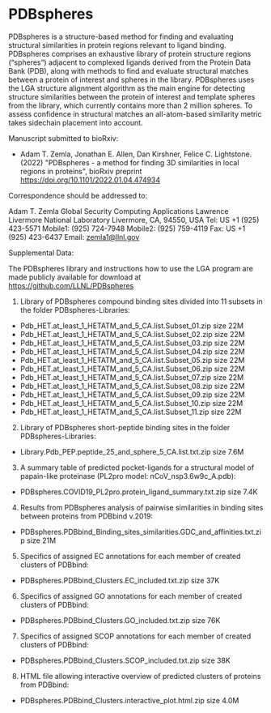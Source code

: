 # PDBspheres

PDBspheres is a structure-based method for finding and evaluating structural similarities in protein regions relevant to 
ligand binding. PDBspheres comprises an exhaustive library of protein structure regions (“spheres”) adjacent to complexed 
ligands derived from the Protein Data Bank (PDB), along with methods to find and evaluate structural matches between a protein 
of interest and spheres in the library. PDBspheres uses the LGA structure alignment algorithm as the main engine for detecting 
structure similarities between the protein of interest and template spheres from the library, which currently contains more 
than 2 million spheres. To assess confidence in structural matches an all-atom-based similarity metric takes sidechain placement 
into account. 

Manuscript submitted to bioRxiv:
- Adam T. Zemla, Jonathan E. Allen, Dan Kirshner, Felice C. Lightstone. (2022) "PDBspheres - a method for finding 3D similarities 
in local regions in proteins", bioRxiv preprint https://doi.org/10.1101/2022.01.04.474934

Correspondence should be addressed to:

Adam T. Zemla
Global Security Computing Applications
Lawrence Livermore National Laboratory
Livermore, CA, 94550, USA
Tel: US +1 (925) 423-5571
Mobile1: (925) 724-7948
Mobile2: (925) 759-4119
Fax: US +1 (925) 423-6437 
Email: zemla1@llnl.gov 

Supplemental Data:

The PDBspheres library and instructions how to use the LGA program are made publicly available for download at 
https://github.com/LLNL/PDBspheres

1. Library of PDBspheres compound binding sites divided into 11 subsets in the folder PDBspheres-Libraries:
- Pdb_HET.at_least_1_HETATM_and_5_CA.list.Subset_01.zip                      size  22M
- Pdb_HET.at_least_1_HETATM_and_5_CA.list.Subset_02.zip                      size  22M
- Pdb_HET.at_least_1_HETATM_and_5_CA.list.Subset_03.zip                      size  22M
- Pdb_HET.at_least_1_HETATM_and_5_CA.list.Subset_04.zip                      size  22M
- Pdb_HET.at_least_1_HETATM_and_5_CA.list.Subset_05.zip                      size  22M
- Pdb_HET.at_least_1_HETATM_and_5_CA.list.Subset_06.zip                      size  22M
- Pdb_HET.at_least_1_HETATM_and_5_CA.list.Subset_07.zip                      size  22M
- Pdb_HET.at_least_1_HETATM_and_5_CA.list.Subset_08.zip                      size  22M
- Pdb_HET.at_least_1_HETATM_and_5_CA.list.Subset_09.zip                      size  22M
- Pdb_HET.at_least_1_HETATM_and_5_CA.list.Subset_10.zip                      size  22M
- Pdb_HET.at_least_1_HETATM_and_5_CA.list.Subset_11.zip                      size  22M

2. Library of PDBspheres short-peptide binding sites in the folder PDBspheres-Libraries:
- Library.Pdb_PEP.peptide_25_and_sphere_5_CA.list.txt.zip                    size 7.6M

3. A summary table of predicted pocket-ligands for a structural model of papain-like proteinase (PL2pro model: nCoV_nsp3.6w9c_A.pdb):
- PDBspheres.COVID19_PL2pro.protein_ligand_summary.txt.zip                   size 7.4K

4. Results from PDBspheres analysis of pairwise similarities in binding sites between proteins from PDBbind v.2019: 
- PDBspheres.PDBbind_Binding_sites_similarities.GDC_and_affinities.txt.zip   size  21M

5. Specifics of assigned EC annotations for each member of created clusters of PDBbind: 
- PDBspheres.PDBbind_Clusters.EC_included.txt.zip                            size  37K

6. Specifics of assigned GO annotations for each member of created clusters of PDBbind: 
- PDBspheres.PDBbind_Clusters.GO_included.txt.zip                            size  76K

7. Specifics of assigned SCOP annotations for each member of created clusters of PDBbind: 
- PDBspheres.PDBbind_Clusters.SCOP_included.txt.zip                          size  38K

8. HTML file allowing interactive overview of predicted clusters of proteins from PDBbind: 
- PDBspheres.PDBbind_Clusters.interactive_plot.html.zip                      size 4.0M
